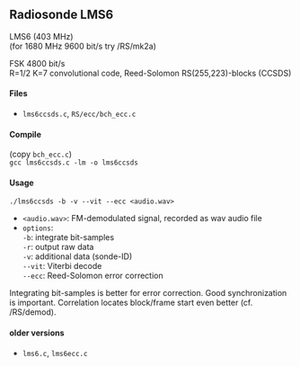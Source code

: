 
## Radiosonde LMS6

LMS6 (403 MHz) <br />
(for 1680 MHz 9600 bit/s try /RS/mk2a)

FSK 4800 bit/s <br />
R=1/2 K=7 convolutional code, Reed-Solomon RS(255,223)-blocks (CCSDS)

#### Files

  * `lms6ccsds.c`, `RS/ecc/bch_ecc.c`

#### Compile
  (copy `bch_ecc.c`) <br />
  `gcc lms6ccsds.c -lm -o lms6ccsds`

#### Usage
  `./lms6ccsds -b -v --vit --ecc <audio.wav>` <br />
  * `<audio.wav>`: FM-demodulated signal, recorded as wav audio file
  * `options`: <br />
      `-b`: integrate bit-samples <br />
      `-r`: output raw data <br />
      `-v`: additional data (sonde-ID) <br />
     `--vit`: Viterbi decode <br />
     `--ecc`: Reed-Solomon error correction <br />

Integrating bit-samples is better for error correction. Good synchronization is important. Correlation locates
block/frame start even better (cf. /RS/demod).

#### older versions

  * `lms6.c`, `lms6ecc.c`


